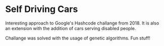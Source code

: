 # Self Driving Cars

Interesting approach to Google's Hashcode challange from 2018. It is also an extension with the addition of cars serving disabled people.

Challange was solved with the usage of genetic algorithms. Fun stuff! 
